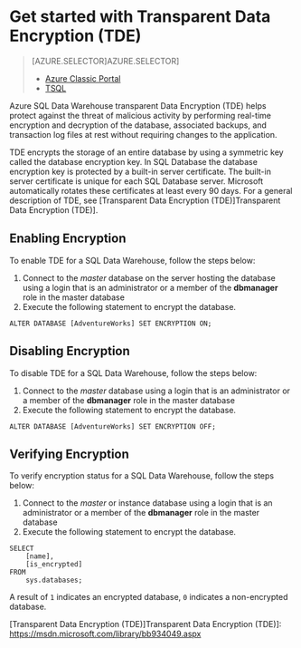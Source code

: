 <properties 
   pageTitle="Get started with SQL Data Warehouse Transparent Data Encryption (TDE) TSQL | Microsoft Azure" 
   description="Get started with SQL Data Warehouse Transparent Data Encryption (TDE) TSQL" 
   services="sql-data-warehouse" 
   documentationCenter="" 
   authors="twounder" 
   manager="barbkess" 
   editor=""/>

<tags 
   ms.service="sql-data-warehouse" 
   ms.workload="data-management" 
   ms.tgt_pltfrm="na" 
   ms.devlang="na" 
   ms.topic="article" 
   ms.date="01/07/2016" 
   ms.author="mausher;barbkess;sonyama"/>

# Get started with Transparent Data Encryption (TDE)
> [AZURE.SELECTOR]AZURE.SELECTOR]
> 
> * [Azure Classic Portal](sql-data-warehouse-encryption-tde.md)
> * [TSQL](sql-data-warehouse-encryption-tde-tsql.md)
> 
> 
Azure SQL Data Warehouse transparent Data Encryption (TDE) helps protect against the threat of malicious activity by performing real-time encryption and decryption of the database, associated backups, and transaction log files at rest without requiring changes to the application.

TDE encrypts the storage of an entire database by using a symmetric key called the database encryption key. In SQL Database the database encryption key is protected by a built-in server certificate. The built-in server certificate is unique for each SQL Database server. Microsoft automatically rotates these certificates at least every 90 days. For a general description of TDE, see [Transparent Data Encryption (TDE)]Transparent Data Encryption (TDE)].

## Enabling Encryption
To enable TDE for a SQL Data Warehouse, follow the steps below:

1. Connect to the *master* database on the server hosting the database using a login that is an administrator or a member of the **dbmanager** role in the master database
2. Execute the following statement to encrypt the database.

```
ALTER DATABASE [AdventureWorks] SET ENCRYPTION ON;
```

## Disabling Encryption
To disable TDE for a SQL Data Warehouse, follow the steps below:

1. Connect to the *master* database using a login that is an administrator or a member of the **dbmanager** role in the master database
2. Execute the following statement to encrypt the database.

```
ALTER DATABASE [AdventureWorks] SET ENCRYPTION OFF;
```

## Verifying Encryption
To verify encryption status for a SQL Data Warehouse, follow the steps below:

1. Connect to the *master* or instance database using a login that is an administrator or a member of the **dbmanager** role in the master database
2. Execute the following statement to encrypt the database.

```
SELECT
    [name],
    [is_encrypted]
FROM
    sys.databases;
```

A result of ```1``` indicates an encrypted database, ```0``` indicates a non-encrypted database. 

<!--Anchors-->
[Transparent Data Encryption (TDE)]Transparent Data Encryption (TDE)]: https://msdn.microsoft.com/library/bb934049.aspx


<!--Image references-->

<!--Link references-->
